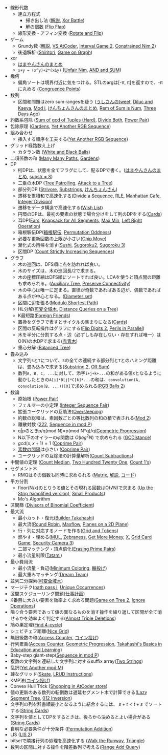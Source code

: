* 線形代数
    * 連立方程式
        * 掃き出し法 ([解説](https://drken1215.hatenablog.com/entry/2019/03/20/202800), [Xor Battle](https://atcoder.jp/contests/agc045/tasks/agc045_a))
        * 解の個数 ([Flip Flap](https://atcoder.jp/contests/typical90/tasks/typical90_be))
    * 線形変換・アフィン変換 ([Rotate and Flip](https://atcoder.jp/contests/abc189/tasks/abc189_e))
* ゲーム
    * Grundy数 ([解説](https://www.creativ.xyz/grundy-number-1065/), [VS AtCoder](https://atcoder.jp/contests/typical90/tasks/typical90_ae), [Interval Game 2](https://atcoder.jp/contests/abc206/tasks/abc206_f), [Constrained Nim 2](https://atcoder.jp/contests/abc297/tasks/abc297_g))
    * 後退解析 ([Shiritori](https://atcoder.jp/contests/abc209/tasks/abc209_e), [Game on Graph](https://atcoder.jp/contests/abc261/tasks/abc261_h))
* xor
    * [はまやんさんのまとめ](https://blog.hamayanhamayan.com/entry/2017/05/20/145021)
    * `x+y = (x^y)+2*(x&y)` ([Unfair Nim](https://atcoder.jp/contests/abc172/tasks/abc172_f), [AND and SUM](https://atcoder.jp/contests/abc238/tasks/abc238_d))
* 幾何
    * 偏角ソートは境界付近に気をつける。STLのargは[-π, π]を返すので、-πに丸める ([Congruence Points](https://atcoder.jp/contests/abc207/tasks/abc207_d))
* 数列
    * 区間和問題はzero sum rangesを疑う ([うしさんのtweet](https://twitter.com/ei1333/status/1408791847426695174), [Diluc and Kaeya](https://codeforces.com/contest/1536/problem/C), [Mod i](https://atcoder.jp/contests/abc207/tasks/abc207_e), [けんちょんさんのまとめ](https://drken1215.hatenablog.com/archive/category/Zero-Sum%20Ranges), [Rem of Sum is Num](https://atcoder.jp/contests/abc146/tasks/abc146_e), [Three Days Ago](https://atcoder.jp/contests/abc295/tasks/abc295_d))
* 約数系包除 ([Sum of gcd of Tuples (Hard)](https://atcoder.jp/contests/abc162/tasks/abc162_e), [Divide Both](https://atcoder.jp/contests/abc206/tasks/abc206_e), [Power Pair](https://atcoder.jp/contests/abc212/tasks/abc212_g))
* 包除原理 ([Gardens](https://atcoder.jp/contests/abc235/tasks/abc235_g), [Yet Another RGB Sequence](https://atcoder.jp/contests/abc266/tasks/abc266_g))
* 組み合わせ
    * 挿入する順序を工夫する([Yet Another RGB Sequence](https://atcoder.jp/contests/abc266/tasks/abc266_g))
* グリッド経路数え上げ
    * カタラン数 ([White and Black Balls](https://atcoder.jp/contests/abc205/tasks/abc205_e))
* 二項係数の和 ([Many Many Paths](https://atcoder.jp/contests/abc154/tasks/abc154_f), [Gardens](https://atcoder.jp/contests/abc235/tasks/abc235_g))
* DP
    * 桁DPは、状態を全てフラグにして、配るDPで書く。([はまやんさんのまとめ](https://blog.hamayanhamayan.com/entry/2017/04/23/212728), [substr = S](https://atcoder.jp/contests/abc295/tasks/abc295_f))
    * 二乗の木DP ([Tree Patrolling](https://atcoder.jp/contests/abc207/tasks/abc207_f), [Attack to a Tree](https://atcoder.jp/contests/aising2019/tasks/aising2019_e))
    * 部分列DP ([Strivore](https://atcoder.jp/contests/abc171/tasks/abc171_f), [Substrings](https://atcoder.jp/contests/abc214/tasks/abc214_f), [けんちょんさん](https://qiita.com/drken/items/a207e5ae3ea2cf17f4bd))
    * 遷移を累積和で高速化する([Divide a Sequence](https://atcoder.jp/contests/abc234/tasks/abc234_g), [RLE](https://atcoder.jp/contests/abc249/tasks/abc249_e), [Manhattan Cafe](https://atcoder.jp/contests/abc265/tasks/abc265_f), [Integer Division](https://atcoder.jp/contests/abc288/tasks/abc288_f))
    * 遷移をデータ構造で高速化する([Wish List](https://atcoder.jp/contests/abc288/tasks/abc288_e))
    * 円環のDPは、最初の要素の状態で場合分けをして列のDPをする([Cards](https://atcoder.jp/contests/abc247/tasks/abc247_f))
    * 耳DP([Ears](https://atcoder.jp/contests/yahoo-procon2019-qual/tasks/yahoo_procon2019_qual_d), [Knapsack for All Segments](https://atcoder.jp/contests/abc159/tasks/abc159_f), [Max Min](https://atcoder.jp/contests/abc247/tasks/abc247_e), [Left Right Operation](https://atcoder.jp/contests/abc263/tasks/abc263_d))
    * 箱根駅伝DP([箱根駅伝](https://judge.u-aizu.ac.jp/onlinejudge/description.jsp?id=2439), [Permutation Oddness](https://atcoder.jp/contests/abc134/tasks/abc134_f))
    * 必要な更新回数の上限が小さい([Chip Move](https://codeforces.com/contest/1716/problem/D))
    * 漸化式の再帰を消す([Sushi](https://atcoder.jp/contests/dp/tasks/dp_j), [Sugoroku2](https://atcoder.jp/contests/abc189/tasks/abc189_f), [Sugoroku 3](https://atcoder.jp/contests/abc263/tasks/abc263_e))
    * 区間DP ([Count Strictly Increasing Sequences](https://atcoder.jp/contests/abc292/tasks/abc292_g))
* グラフ
    * 木の巡回は、DFS順に点を訪れれば良い。
    * 木のサイズは、木の巡回長/2で求まる。
    * 木の座標圧縮はDFS順にソートすれば良い。LCAを使うと頂点間の距離も求められる。([Auxiliary Tree](https://dic.kimiyuki.net/auxiliary-tree), [Preserve Connectivity](https://atcoder.jp/contests/typical90/tasks/typical90_ai))
    * 木の中心は唯一に定まる。直径が奇数であればある辺が、偶数であればある点が中心となる。([Diameter set](https://atcoder.jp/contests/abc221/tasks/abc221_f))
    * 区間に辺を張る([Modulo Shortest Path](https://atcoder.jp/contests/abc232/tasks/abc232_g))
    * HL分解([可変全域木](https://atcoder.jp/contests/past202004-open/tasks/past202004_o), [Distance Queries on a Tree](https://atcoder.jp/contests/abc294/tasks/abc294_g))
    * K最短路([Foreign Friends](https://atcoder.jp/contests/abc245/tasks/abc245_g))
    * 置換をグラフで表すとサイクルの集まりになる([Cards](https://atcoder.jp/contests/abc247/tasks/abc247_f))
    * 区間の反転操作はグラフにする([Flip Digits 2](https://atcoder.jp/contests/typical90/tasks/typical90_aw), [Perils in Parallel](https://atcoder.jp/contests/abc155/tasks/abc155_f))
    * 木を半分に分割する点・辺（必ずしも存在しない・存在すれば唯一）はO(N)の木DPで求まる([赤青木](https://products.sint.co.jp/hubfs/resource/topsic/pgb2020/3_4.pdf))
    * 重心分解 ([Balanced Tree](https://atcoder.jp/contests/abc291/tasks/abc291_h))
* 畳み込み
    * 文字列`S`と`T`について、`S`の全ての連続する部分列と`T`とのハミング距離は、畳み込みで求まる([Substring 2](https://atcoder.jp/contests/abc196/tasks/abc196_f), [OR Sum](https://atcoder.jp/contests/abc291/tasks/abc291_g))
    * 数列`A, B, C, ...`に対して、添字`i+j+k+...`の和がある値`X`となるように動かしたときの`A[i]*B[j]*C[k]*...`の和は、`convolution(A, convolution(B, ...))[X]`で求められる([RGB Balls 2](https://atcoder.jp/contests/typical90/tasks/typical90_bm))
* 数論
    * 原始根 ([Power Pair](https://atcoder.jp/contests/abc212/tasks/abc212_g))
    * フェルマーの小定理 ([Integer Sequence Fair](https://atcoder.jp/contests/abc228/tasks/abc228_e))
    * 拡張ユークリッドの互助法([Oversleeping](https://atcoder.jp/contests/abc193/tasks/abc193_e))
    * 約数の総和は、素因数ごとの等比数列の和の積で表される([Mod 2](https://yukicoder.me/submissions/753097))
    * 離散対数 ([222](https://atcoder.jp/contests/abc222/tasks/abc222_g), [Sequence in mod P](https://atcoder.jp/contests/abc270/tasks/abc270_g))
    * q|pのときp/q(mod N)=p(mod N*q)/q([Geometric Progression](https://atcoder.jp/contests/abc293/tasks/abc293_e))
    * N以下のオイラーのφ関数は $O(log^2N)$ で求められる ([GCDistance](https://yukicoder.me/problems/no/2249))
    * $gcd(x, x+1) = 1$ ([Coprime Pair](https://atcoder.jp/contests/arc137/tasks/arc137_a))
    * [素数の間隔](https://ja.wikipedia.org/wiki/%E7%B4%A0%E6%95%B0%E3%81%AE%E9%96%93%E9%9A%94)は小さい ([Coprime Pair](https://atcoder.jp/contests/arc137/tasks/arc137_a))
    * ユークリッドの互除法の計算量解析([Count Subtractions](https://atcoder.jp/contests/abc297/tasks/abc297_d))
* 中間値の定理 ([Count Median](https://atcoder.jp/contests/abc169/tasks/abc169_e), [Two Hundred Twenty One](https://codeforces.com/contest/1562/problem/D1), [Count 1's](https://atcoder.jp/contests/arc137/tasks/arc137_b))
* セグメント木
    * RMQはその個数も同時に求められる ([Matrix](https://judge.u-aizu.ac.jp/onlinejudge/description.jsp?id=3035), [解説](http://web-ext.u-aizu.ac.jp/circles/acpc/commentary/RitsCamp2018Day2/J.pdf), [コード](https://github.com/beet-aizu/library/blob/master/test/aoj/3035.test.cpp))
* 平方分割
    * floor(N/x)のとりうる値とその現れる回数はO(√N)で求まる ([Up the Strip (simplified version)](https://codeforces.com/contest/1561/problem/D1), [Small Products](https://atcoder.jp/contests/abc132/tasks/abc132_f))
    * Mo's Algorithm
* 区間篩 ([Divisors of Binomial Coefficient](https://atcoder.jp/contests/abc227/tasks/abc227_g))
* 最大流
    * 最小カット・復元([Builder Takahashi](https://atcoder.jp/contests/abc239/tasks/abc239_g))
    * 最大流([Round Robin](https://atcoder.jp/contests/abc241/tasks/abc241_g), [Maxflow](https://atcoder.jp/contests/practice2/tasks/practice2_d), [Planes on a 2D Plane](https://atcoder.jp/contests/typical90/tasks/typical90_by))
    * 行・列に対応するノードを作る([Grid and Tokens](https://atcoder.jp/contests/abc205/tasks/abc205_f))
    * 燃やす・埋める([MUL](https://atcoder.jp/contests/arc085/tasks/arc085_c), [Zebraness](https://atcoder.jp/contests/abc193/tasks/abc193_f), [Get More Money](https://atcoder.jp/contests/typical90/tasks/typical90_an), [X](https://atcoder.jp/contests/abc225/tasks/abc225_g), [Grid Card Game](https://atcoder.jp/contests/abc259/tasks/abc259_g), [Security Camera 3](https://atcoder.jp/contests/abc274/tasks/abc274_g))
    * 二部マッチング・頂点倍化([Erasing Prime Pairs](https://atcoder.jp/contests/abc263/tasks/abc263_g))
    * 最小流量制限([Tatami](https://atcoder.jp/contests/abc285/tasks/abc285_g))
* 最小費用流
    * 最小流量・負辺([Minimum Coloring](https://atcoder.jp/contests/abc231/tasks/abc231_h), [輪投げ](https://atcoder.jp/contests/past202005-open/tasks/past202005_o))
    * 最大重みマッチング([Dream Team](https://atcoder.jp/contests/abc247/tasks/abc247_g))
* 並列二分探索([可変全域木](https://atcoder.jp/contests/past202004-open/tasks/past202004_o))
* マージテク([path pass i](https://atcoder.jp/contests/abc163/tasks/abc163_f), [Unique Occurrences](https://codeforces.com/contest/1681/problem/F))
* 区間スケジューリング問題([仕事計画](https://atcoder.jp/contests/arc032/tasks/arc032_3))
* K番目に大きい要素を効率よく求める問題([Game on Tree 2](https://atcoder.jp/contests/abc218/tasks/abc218_g), [Ignore Operations](https://atcoder.jp/contests/abc249/tasks/abc249_f))
* 隣り合う要素であって値の異なるものを消す操作を繰り返して区間が全て消せるかを効率よく判定する([Almost Triple Deletions](https://codeforces.com/contest/1699/problem/D))
* 鳩の巣定理([Find 4-cycle](https://atcoder.jp/contests/abc260/tasks/abc260_f))
* シェビチェフ距離([Nice Grid](https://atcoder.jp/contests/abc264/tasks/abc264_b))
* 無限級数の和([Access Counter](https://atcoder.jp/contests/abc271/tasks/abc271_g), [コイン投げ](https://products.sint.co.jp/hubfs/resource/topsic/pgb2021/3_4.pdf))
* 行列累乗([Access Counter](https://atcoder.jp/contests/abc271/tasks/abc271_g), [Geometric Progression](https://atcoder.jp/contests/abc293/tasks/abc293_e), [Takahashi's Basics in Education and Learning](https://atcoder.jp/contests/abc129/tasks/abc129_f))
* Baby-step giant-step([Sequence in mod P](https://atcoder.jp/contests/abc270/tasks/abc270_g))
* 複数の文字列を連結した文字列に対するsuffix array([Two Strings](https://atcoder.jp/contests/abc272/tasks/abc272_f))
* 乱択([Yet Another mod M](https://atcoder.jp/contests/abc272/tasks/abc272_g))
* 疎なグリッド([Skate](https://atcoder.jp/contests/abc241/tasks/abc241_f), [LRUD Instructions](https://atcoder.jp/contests/abc273/tasks/abc273_d))
* KMP法([コイン投げ](https://products.sint.co.jp/hubfs/resource/topsic/pgb2021/3_4.pdf))
* Convex Hull Trick ([Shopping in AtCoder store](https://atcoder.jp/contests/abc289/tasks/abc289_g))
* 値の更新のある数列の転倒数は遅延セグメント木で計算できる([Lazy Segment Tree](https://atcoder.jp/contests/practice2/tasks/practice2_l), [012 Inversion](https://atcoder.jp/contests/abc265/tasks/abc265_g))
* 文字列の列を辞書順最小となるように結合するには、 $s+t < t+s$ でソートする([String Cards](https://atcoder.jp/contests/abc225/tasks/abc225_f))
* 文字列を値としてDPをするときは、後ろから決めるとよい場合がある([String Cards](https://atcoder.jp/contests/abc225/tasks/abc225_f))
* 自明な必要条件が十分条件 ([Permutation Addition](https://atcoder.jp/contests/arc159/tasks/arc159_c))
* LIS ([LIS 2](https://atcoder.jp/contests/arc159/tasks/arc159_d))
* bitsetで隣接行列の処理を高速化する ([Walk the Runway](https://codeforces.com/contest/1826/problem/E), [Triangle](https://atcoder.jp/contests/abc258/tasks/abc258_g))
* 数列の区間に対する操作を階差数列で考える([Range Add Query](https://atcoder.jp/contests/abc288/tasks/abc288_d))
